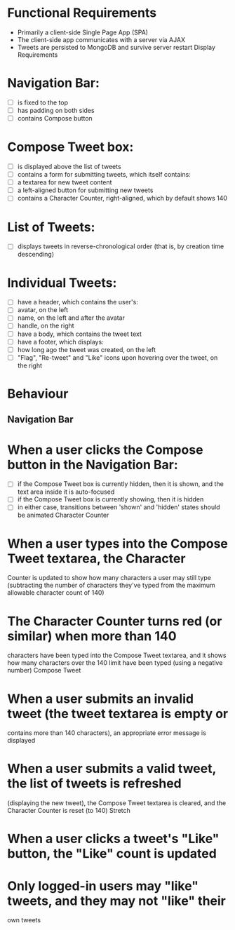 # Functional Requirements
*	Primarily a client-side Single Page App (SPA)
*	The client-side app communicates with a server via AJAX
*	Tweets are persisted to MongoDB and survive server restart
Display Requirements
#	Navigation Bar:
- [ ] is fixed to the top
- [ ] has padding on both sides
- [ ] contains Compose button
#	Compose Tweet box:
- [ ] is displayed above the list of tweets
- [ ] contains a form for submitting tweets, which itself contains:
- [ ] a textarea for new tweet content
- [ ] a left-aligned button for submitting new tweets
- [ ] contains a Character Counter, right-aligned, which by default 
shows 140
#	List of Tweets:
- [ ] displays tweets in reverse-chronological order (that is, by creation 
time descending)
#	Individual Tweets:
- [ ] have a header, which contains the user's:
- [ ] avatar, on the left
- [ ] name, on the left and after the avatar
- [ ] handle, on the right
- [ ] have a body, which contains the tweet text
- [ ] have a footer, which displays:
- [ ] how long ago the tweet was created, on the left
- [ ] "Flag", "Re-tweet" and "Like" icons upon hovering over the tweet, on the right
# Behaviour
## Navigation Bar
#	When a user clicks the Compose button in the Navigation Bar:
- [ ] if the Compose Tweet box is currently hidden, then it is shown, and the text area inside it is auto-focused
- [ ] if the Compose Tweet box is currently showing, then it is hidden
- [ ] in either case, transitions between 'shown' and 'hidden' states 
should be animated
Character Counter
#	When a user types into the Compose Tweet textarea, the Character 
Counter is updated to show how many characters a user may still type (subtracting the number of characters they've typed from the maximum allowable character count of 140)
#	The Character Counter turns red (or similar) when more than 140 
characters have been typed into the Compose Tweet textarea, and it  shows how many characters over the 140 limit have been typed (using  a negative number)
Compose Tweet
#	When a user submits an invalid tweet (the tweet textarea is empty or 
contains more than 140 characters), an appropriate error message is 
displayed
#	When a user submits a valid tweet, the list of tweets is refreshed 
(displaying the new tweet), the Compose Tweet textarea is cleared, 
and the Character Counter is reset (to 140)
Stretch
#	When a user clicks a tweet's "Like" button, the "Like" count is updated
#	Only logged-in users may "like" tweets, and they may not "like" their 
own tweets

